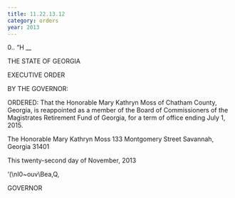 ```yaml
---
title: 11.22.13.12
category: orders
year: 2013
---
```

    
 

0..
“H __

THE STATE OF GEORGIA

EXECUTIVE ORDER

BY THE GOVERNOR:

ORDERED: That the Honorable Mary Kathryn Moss of Chatham County,
Georgia, is reappointed as a member of the Board of
Commissioners of the Magistrates Retirement Fund of Georgia, for
a term of office ending July 1, 2015.

The Honorable Mary Kathryn Moss
133 Montgomery Street
Savannah, Georgia 31401

This twenty-second day of November, 2013

‘(\nI0~ouv\Bea,Q,

GOVERNOR


